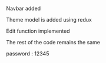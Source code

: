 Navbar added

Theme model is added using redux

Edit function implemented

The rest of the code remains the same

password : 12345
